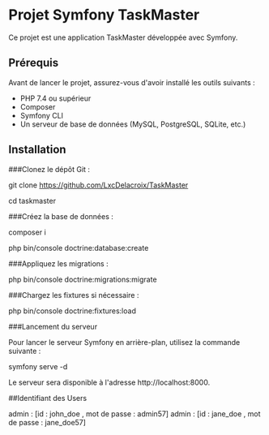 # Projet Symfony TaskMaster

Ce projet est une application TaskMaster développée avec Symfony.

## Prérequis

Avant de lancer le projet, assurez-vous d'avoir installé les outils suivants :

- PHP 7.4 ou supérieur
- Composer
- Symfony CLI
- Un serveur de base de données (MySQL, PostgreSQL, SQLite, etc.)

## Installation

###Clonez le dépôt Git :

git clone https://github.com/LxcDelacroix/TaskMaster

cd taskmaster
   
###Créez la base de données :

composer i

php bin/console doctrine:database:create

###Appliquez les migrations :

php bin/console doctrine:migrations:migrate

###Chargez les fixtures si nécessaire :

php bin/console doctrine:fixtures:load

###Lancement du serveur

Pour lancer le serveur Symfony en arrière-plan, utilisez la commande suivante :

symfony serve -d

Le serveur sera disponible à l'adresse http://localhost:8000.

##Identifiant des Users

admin : [id : john_doe , mot de passe : admin57]
admin : [id : jane_doe , mot de passe : jane_doe57]
